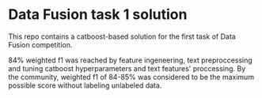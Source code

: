 # Data Fusion task 1 solution

This repo contains a catboost-based solution for the first task of Data Fusion competition.

84% weighted f1 was reached by feature ingeneering, text preproccessing and tuning catboost hyperparameters and text features' proccessing.
By the community, weighted f1 of 84-85% was considered to be the maximum possible score without labeling unlabeled data.
